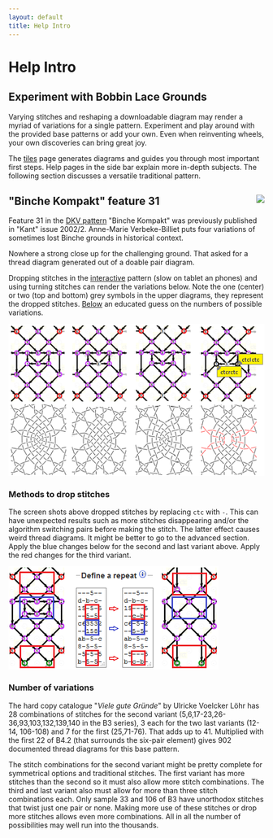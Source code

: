 ```yaml
---
layout: default
title: Help Intro
---
```


Help Intro
==========

Experiment with Bobbin Lace Grounds
-----------------------------------

Varying stitches and reshaping a downloadable diagram may render a myriad of variations for a single pattern.
Experiment and play around with the provided base patterns or add your own.
Even when reinventing wheels, your own discoveries can bring great joy. 

The [tiles](../tiles) page generates diagrams and guides you through most important first steps.
Help pages in the side bar explain more in-depth subjects.
The following section discusses a versatile traditional pattern. 


<a name="BK-31"/>
<img src="/GroundForge/help/images/kompakt-31-challenge.png" style="float:right"/>

"Binche Kompakt" feature 31
---------------------------

Feature 31 in the [DKV pattern] "Binche Kompakt" was previously published in "Kant" issue 2002/2.
Anne-Marie Verbeke-Billiet puts four variations of sometimes lost Binche grounds in historical context.

Nowhere a strong close up for the challenging ground.
That asked for a thread diagram generated out of a doable pair diagram.

Dropping stitches in the [interactive] pattern (slow on tablet an phones)
and using turning stitches can render the variations below.
Note the one (center) or two (top and bottom) grey symbols in the upper diagrams,
they represent the dropped stitches.
[Below](nrs) an educated guess on the numbers of possible variations.

![](images/kompakt-31.png)

[interactive]: https://d-bl.github.io/GroundForge/tiles?patchWidth=19&patchHeight=22&d1=ctct&e2=ct&c2=ct&a2=lct&f3=ctct&d3=ctc&b3=ctct&a3=ct&e4=ctc&c4=ctc&f5=ctc&e5=ctc&d5=ctc&c5=ctc&b5=ctc&a5=ct&e6=ctc&d6=ctc&c6=ctc&f7=ctc&d7=ctc&b7=ctc&a7=rct&e8=ctc&c8=ctc&a8=ct&f9=lctct&d9=ctc&b9=rctct&e10=lct&c10=rct&a10=ct&tile=---5--,d-b-c-,15-5-5,--5-5-,c63532,--158-,ab-5-c,8-5-5-,-5-5-5,b-5-5-&footsideStitch=ctctt&tileStitch=ctc&headsideStitch=ctctt&shiftColsSW=0&shiftRowsSW=10&shiftColsSE=6&shiftRowsSE=5
[DKV pattern]: http://www.deutscher-kloeppelverband.de/index.php/component/jshopping/product/view/4/47?Itemid=242


### Methods to drop stitches

The screen shots above dropped stitches by replacing `ctc` with `-`.
This can have unexpected results such as more stitches disappearing
and/or the algorithm switching pairs before making the stitch.
The latter effect causes weird thread diagrams.
It might be better to go to the advanced section.
Apply the blue changes below for the second and last variant above.
Apply the red changes for the third variant.

![](images/drop-stitches.png)


<a name="nrs"/>

### Number of variations

The hard copy catalogue "_Viele gute Gründe_" by Ulricke Voelcker Löhr has 28 combinations
of stitches for the second variant (5,6,17-23,26-36,93,103,132,139,140 in the B3 series),
3 each for the two last variants (12-14, 106-108) and 7 for the first (25,71-76).
That adds up to 41. Multiplied with the first 22 of B4.2 (that surrounds the six-pair element)
gives 902 documented thread diagrams for this base pattern.

The stitch combinations for the second variant might be pretty complete
for symmetrical options and traditional stitches.
The first variant has more stitches than the second
so it must also allow more stitch combinations.
The third and last variant also must allow for more than three stitch combinations each.
Only sample 33 and 106 of B3 have unorthodox stitches that twist just one pair or none.
Making more use of these stitches or drop more stitches allows even more combinations.
All in all the number of possibilities may well run into the thousands.
